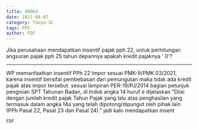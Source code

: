 ```yaml
---
title: 49064
date: 2021-04-07
category: Tanya-SC
tags: PPh
author: FDF
---
```


Jika perusahaan mendapatkan insentif pajak pph 22, untuk perhitungan angsuran pajak pph 25 tahun depannya apakah kredit pajaknya ' 0'?

---

WP memanfaatkan insentif PPh 22 Impor sesuai PMK-9/PMK.03/2021, karena insentif bersifat pembebasan dari pemungutan maka tidak ada kredit pajak atas impor tersebut. sesuai lampiran PER-19/PJ/2014 bagian petunjuk pengisian SPT Tahunan Badan, di Induk angka 14 huruf e dijelaskan "Diisi dengan jumlah kredit pajak Tahun Pajak yang lalu atas penghasilan yang termasuk dalam angka 14a yang telah dipotong/dipungut oleh pihak lain (PPh Pasal 22, Pasal 23 dan Pasal 24)." jadi kalo mendapatkan insent

`FDF`
